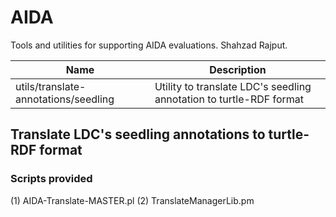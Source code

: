 # AIDA

Tools and utilities for supporting AIDA evaluations.
Shahzad Rajput.

| Name | Description |
|---|---|
| utils/translate-annotations/seedling | Utility to translate LDC's seedling annotation to turtle-RDF format |

## Translate LDC's seedling annotations to turtle-RDF format

### Scripts provided

(1) AIDA-Translate-MASTER.pl
(2) TranslateManagerLib.pm